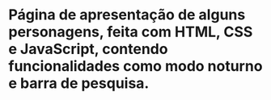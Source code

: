 <h1>Página de apresentação de alguns personagens, feita com HTML, CSS e JavaScript, contendo funcionalidades como modo noturno e barra de pesquisa.</h1>
